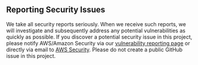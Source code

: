 Reporting Security Issues
-------------------------------------------------------------------------------------------------------------------------------------------------
We take all security reports seriously. When we receive such reports, we will investigate and
subsequently address any potential vulnerabilities as quickly as possible. If you discover a potential
security issue in this project, please notify AWS/Amazon Security via our [vulnerability reporting page](https://aws.amazon.com/security/vulnerability-reporting/) or
directly via email to [AWS Security](mailto:aws-security@amazon.com). Please do not create a public GitHub issue in this project.